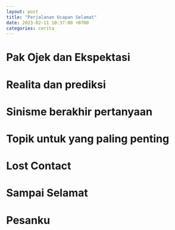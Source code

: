 ```yaml
---
layout: post
title: "Perjalanan Ucapan Selamat"
date: 2023-02-11 10:37:00 +0700
categories: cerita
---
```


# Pak Ojek dan Ekspektasi
# Realita dan prediksi
# Sinisme berakhir pertanyaan
# Topik untuk yang paling penting
# Lost Contact
# Sampai Selamat
# Pesanku